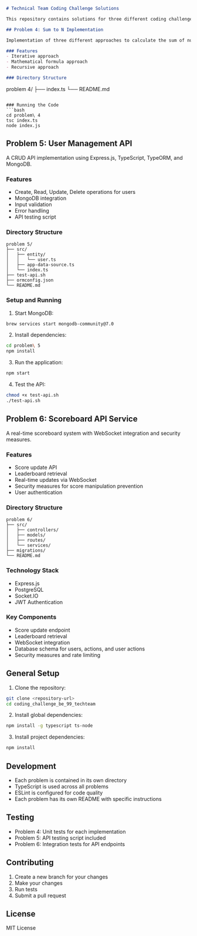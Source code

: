 ```markdown:/Users/matthew/development/coding_challenge_be_99_techteam/README.md
# Technical Team Coding Challenge Solutions

This repository contains solutions for three different coding challenges.

## Problem 4: Sum to N Implementation

Implementation of three different approaches to calculate the sum of numbers from 1 to n.

### Features
- Iterative approach
- Mathematical formula approach
- Recursive approach

### Directory Structure
```

problem 4/
├── index.ts
└── README.md

````

### Running the Code
```bash
cd problem\ 4
tsc index.ts
node index.js
````

## Problem 5: User Management API

A CRUD API implementation using Express.js, TypeScript, TypeORM, and MongoDB.

### Features

- Create, Read, Update, Delete operations for users
- MongoDB integration
- Input validation
- Error handling
- API testing script

### Directory Structure

```
problem 5/
├── src/
│   ├── entity/
│   │   └── user.ts
│   ├── app-data-source.ts
│   └── index.ts
├── test-api.sh
├── ormconfig.json
└── README.md
```

### Setup and Running

1. Start MongoDB:

```bash
brew services start mongodb-community@7.0
```

2. Install dependencies:

```bash
cd problem\ 5
npm install
```

3. Run the application:

```bash
npm start
```

4. Test the API:

```bash
chmod +x test-api.sh
./test-api.sh
```

## Problem 6: Scoreboard API Service

A real-time scoreboard system with WebSocket integration and security measures.

### Features

- Score update API
- Leaderboard retrieval
- Real-time updates via WebSocket
- Security measures for score manipulation prevention
- User authentication

### Directory Structure

```
problem 6/
├── src/
│   ├── controllers/
│   ├── models/
│   ├── routes/
│   └── services/
├── migrations/
└── README.md
```

### Technology Stack

- Express.js
- PostgreSQL
- Socket.IO
- JWT Authentication

### Key Components

- Score update endpoint
- Leaderboard retrieval
- WebSocket integration
- Database schema for users, actions, and user actions
- Security measures and rate limiting

## General Setup

1. Clone the repository:

```bash
git clone <repository-url>
cd coding_challenge_be_99_techteam
```

2. Install global dependencies:

```bash
npm install -g typescript ts-node
```

3. Install project dependencies:

```bash
npm install
```

## Development

- Each problem is contained in its own directory
- TypeScript is used across all problems
- ESLint is configured for code quality
- Each problem has its own README with specific instructions

## Testing

- Problem 4: Unit tests for each implementation
- Problem 5: API testing script included
- Problem 6: Integration tests for API endpoints

## Contributing

1. Create a new branch for your changes
2. Make your changes
3. Run tests
4. Submit a pull request

## License

MIT License

```

```
